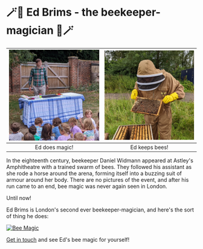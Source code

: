 # 🪄🐝 Ed Brims - the beekeeper-magician 🐝🪄

![Magician Ed](magician_ed_500.jpg) |  ![Beekeeper Ed](beekeeper_ed_500.jpg)
:----------------------------------:|:--------------------------------------:
Ed does magic!                      |  Ed keeps bees!

In the eighteenth century, beekeeper Daniel Widmann appeared at Astley's Amphitheatre with a trained swarm of bees. They followed his assistant as she rode a horse around the arena, forming itself into a buzzing suit of armour around her body. There are no pictures of the event, and after his run came to an end, bee magic was never again seen in London.

Until now!

Ed Brims is London's second ever beekeeper-magician, and here's the sort of thing he does:

[![Bee Magic](https://img.youtube.com/vi/hn-aSjQo_pk/maxresdefault.jpg)](https://www.youtube.com/watch?v=hn-aSjQo_pk)

[Get in touch](mailto:edbrims@gmail.com) and see Ed's bee magic for yourself!
